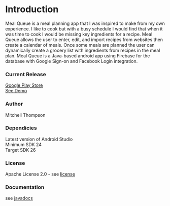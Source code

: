 # Introduction 

Meal Queue is a meal planning app that I was inspired to make from my own experience. I like to cook but with a busy schedule I would find that when it was time to cook I would be missing key ingredients for a recipe. Meal Queue allows the user to enter, edit, and import recipes from websites then create a calendar of meals. Once some meals are planned the user can dynamically create a grocery list with ingredients from recipes in the meal plan. Meal Queue is a Java-based android app using Firebase for the database with Google Sign-on and Facebook Login integration.

### Current Release
[Google Play Store](https://play.google.com/store/apps/details?id=com.mitchlthompson.mealqueue)  
[See Demo](https://www.youtube.com/watch?v=VBhRJmLxnnM)

### Author
Mitchell Thompson

### Dependicies
Latest version of Android Studio  
Minimum SDK 24  
Target SDK 26  

### License
Apache License 2.0 - see [license](https://github.com/mitchthompson/mealqueue/blob/master/LICENSE)

### Documentation 
see [javadocs](https://mitchthompson.github.io/mealqueue/)
